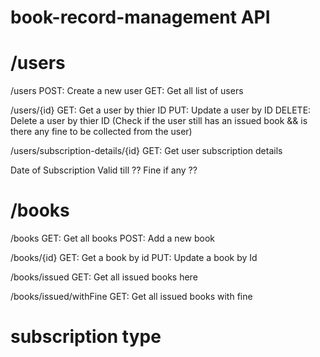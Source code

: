 # book-record-management API

# /users
 /users 
POST: Create a new user GET: Get all list of users

/users/{id} 
GET: Get a user by thier ID PUT: Update a user by ID DELETE: Delete a user by thier ID (Check if the user still has an issued book && is there any fine to be collected from the user)

/users/subscription-details/{id}
GET: Get user subscription details

Date of Subscription
Valid till ??
Fine if any ??

# /books
/books
GET: Get all books POST: Add a new book

/books/{id}
GET: Get a book by id PUT: Update a book by Id

/books/issued
GET: Get all issued books here

/books/issued/withFine
GET: Get all issued books with fine

# subscription type

